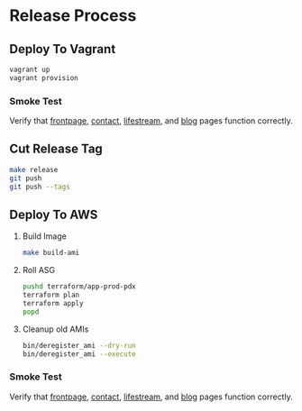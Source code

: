 # Release Process

## Deploy To Vagrant

```bash
vagrant up
vagrant provision
```

### Smoke Test

Verify that [frontpage](https://local.hyperboladc.net/), [contact](https://local.hyperboladc.net/contact/),
[lifestream](https://local.hyperboladc.net/lifestream/), and [blog](https://local.hyperboladc.net/w/)
pages function correctly.

## Cut Release Tag

```bash
make release
git push
git push --tags
```

## Deploy To AWS

1. Build Image
    ```bash
    make build-ami
    ```
2. Roll ASG
    ```bash
    pushd terraform/app-prod-pdx
    terraform plan
    terraform apply
    popd
    ```
3. Cleanup old AMIs
    ```bash
    bin/deregister_ami --dry-run
    bin/deregister_ami --execute
    ```

### Smoke Test

Verify that [frontpage](https://hyperbo.la/), [contact](https://hyperbo.la/contact/),
[lifestream](https://hyperbo.la/lifestream/), and [blog](https://hyperbo.la/w/) pages
function correctly.
